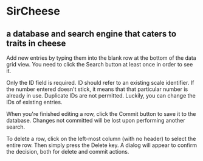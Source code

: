 # SirCheese

## a database and search engine that caters to traits in cheese

Add new entries by typing them into the blank row at the bottom of the data grid view. You need to click the Search button at least once in order to see it.

Only the ID field is required. ID should refer to an existing scale identifier. If the number entered doesn't stick, it means that 
that particular number is already in use. Duplicate IDs are not permitted. Luckily, you can change the IDs of existing entries.

When you're finished editing a row, click the Commit button to save it to the database. Changes not committed will be lost upon performing another search.

To delete a row, click on the left-most column (with no header) to select the entire row. Then simply press the Delete key. A dialog will appear to confirm the decision, both for delete and commit actions.
